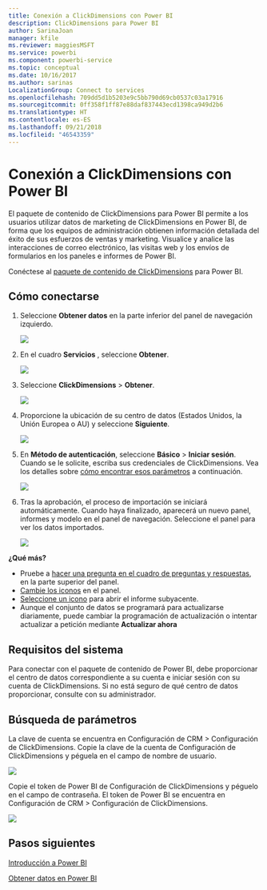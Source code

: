 ```yaml
---
title: Conexión a ClickDimensions con Power BI
description: ClickDimensions para Power BI
author: SarinaJoan
manager: kfile
ms.reviewer: maggiesMSFT
ms.service: powerbi
ms.component: powerbi-service
ms.topic: conceptual
ms.date: 10/16/2017
ms.author: sarinas
LocalizationGroup: Connect to services
ms.openlocfilehash: 709dd5d1b5203e9c5bb790d69cb0537c03a17916
ms.sourcegitcommit: 0ff358f1ff87e88daf837443ecd1398ca949d2b6
ms.translationtype: HT
ms.contentlocale: es-ES
ms.lasthandoff: 09/21/2018
ms.locfileid: "46543359"
---
```

# <a name="connect-to-clickdimensions-with-power-bi"></a>Conexión a ClickDimensions con Power BI
El paquete de contenido de ClickDimensions para Power BI permite a los usuarios utilizar datos de marketing de ClickDimensions en Power BI, de forma que los equipos de administración obtienen información detallada del éxito de sus esfuerzos de ventas y marketing. Visualice y analice las interacciones de correo electrónico, las visitas web y los envíos de formularios en los paneles e informes de Power BI.

Conéctese al [paquete de contenido de ClickDimensions](https://app.powerbi.com/getdata/services/click-dimensions) para Power BI.

## <a name="how-to-connect"></a>Cómo conectarse
1. Seleccione **Obtener datos** en la parte inferior del panel de navegación izquierdo.
   
   ![](media/service-connect-to-clickdimensions/getdata.png)
2. En el cuadro **Servicios** , seleccione **Obtener**.
   
   ![](media/service-connect-to-clickdimensions/services.png)
3. Seleccione **ClickDimensions** \>  **Obtener**.
   
   ![](media/service-connect-to-clickdimensions/clickdimensions.png)
4. Proporcione la ubicación de su centro de datos (Estados Unidos, la Unión Europea o AU) y seleccione **Siguiente**.
   
   ![](media/service-connect-to-clickdimensions/params.png)
5. En **Método de autenticación**, seleccione **Básico** \> **Iniciar sesión**. Cuando se le solicite, escriba sus credenciales de ClickDimensions. Vea los detalles sobre [cómo encontrar esos parámetros](#FindingParams) a continuación.
   
    ![](media/service-connect-to-clickdimensions/creds.png)
6. Tras la aprobación, el proceso de importación se iniciará automáticamente. Cuando haya finalizado, aparecerá un nuevo panel, informes y modelo en el panel de navegación. Seleccione el panel para ver los datos importados.
   
     ![](media/service-connect-to-clickdimensions/dashboard.png)

**¿Qué más?**

* Pruebe a [hacer una pregunta en el cuadro de preguntas y respuestas](consumer/end-user-q-and-a.md), en la parte superior del panel.
* [Cambie los iconos](service-dashboard-edit-tile.md) en el panel.
* [Seleccione un icono](consumer/end-user-tiles.md) para abrir el informe subyacente.
* Aunque el conjunto de datos se programará para actualizarse diariamente, puede cambiar la programación de actualización o intentar actualizar a petición mediante **Actualizar ahora**

## <a name="system-requirements"></a>Requisitos del sistema
Para conectar con el paquete de contenido de Power BI, debe proporcionar el centro de datos correspondiente a su cuenta e iniciar sesión con su cuenta de ClickDimensions. Si no está seguro de qué centro de datos proporcionar, consulte con su administrador.

<a name="FindingParams"></a>

## <a name="finding-parameters"></a>Búsqueda de parámetros
La clave de cuenta se encuentra en Configuración de CRM \> Configuración de ClickDimensions. Copie la clave de la cuenta de Configuración de ClickDimensions y péguela en el campo de nombre de usuario.  

![](media/service-connect-to-clickdimensions/crm.png)  

Copie el token de Power BI de Configuración de ClickDimensions y péguelo en el campo de contraseña. El token de Power BI se encuentra en Configuración de CRM \> Configuración de ClickDimensions.  

![](media/service-connect-to-clickdimensions/crm2.png)  

## <a name="next-steps"></a>Pasos siguientes
[Introducción a Power BI](service-get-started.md)

[Obtener datos en Power BI](service-get-data.md)

